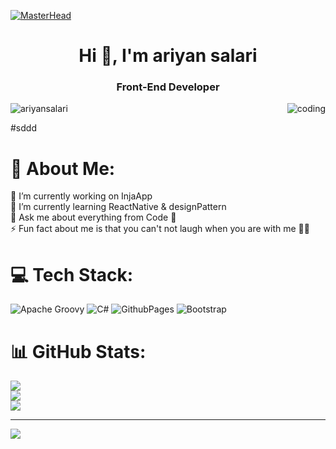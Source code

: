 [![MasterHead](https://developers.giphy.com/branch/master/static/api-512d36c09662682717108a38bbb5c57d.gif)](https://rishavchanda.io)
<h1 align="center">Hi 👋, I'm ariyan salari</h1>
<h3 align="center">Front-End Developer</h3>
<img align="right" widh="100%" alt="coding" src="https://i.pinimg.com/originals/f8/22/13/f82213b334541c0a2e83e3bf733f881f.gif" />
<p> <img src="https://komarev.com/ghpvc/?username=ariyansalari&label=Profile%20views&color=0e75b6&style=flat" alt="ariyansalari" /> </p>









#sddd
# 💫 About Me:
🔭 I’m currently working on InjaApp <br>🌱 I’m currently learning ReactNative & designPattern<br>💬 Ask me about everything from Code 💖<br>⚡ Fun fact about me is that you can't not laugh when you are with me 🤷‍♂️<br>


# 💻 Tech Stack:
![Apache Groovy](https://img.shields.io/badge/Apache%20Groovy-4298B8.svg?style=for-the-badge&logo=Apache+Groovy&logoColor=white) ![C#](https://img.shields.io/badge/c%23-%23239120.svg?style=for-the-badge&logo=csharp&logoColor=white) ![GithubPages](https://img.shields.io/badge/github%20pages-121013?style=for-the-badge&logo=github&logoColor=white) ![Bootstrap](https://img.shields.io/badge/bootstrap-%238511FA.svg?style=for-the-badge&logo=bootstrap&logoColor=white)
# 📊 GitHub Stats:
![](https://github-readme-stats.vercel.app/api?username=ariyansalari&theme=tokyonight&hide_border=true&include_all_commits=false&count_private=false)<br/>
![](https://github-readme-streak-stats.herokuapp.com/?user=ariyansalari&theme=tokyonight&hide_border=true)<br/>
![](https://github-readme-stats.vercel.app/api/top-langs/?username=ariyansalari&theme=tokyonight&hide_border=true&include_all_commits=false&count_private=false&layout=compact)

---
[![](https://visitcount.itsvg.in/api?id=ariyansalari&icon=0&color=0)](https://visitcount.itsvg.in)

<!-- Proudly created with GPRM ( https://gprm.itsvg.in ) -->
